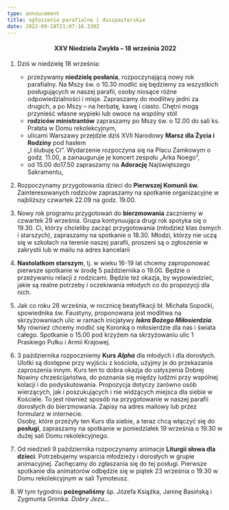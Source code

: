 ```yaml
---
type: annoucement
title: ogłoszenia parafialne i duszpasterskie
date: 2022-09-18T21:07:18.330Z
---
```

<!--StartFragment-->

<h4 style="text-align:center;">XXV Niedziela Zwykła – 18 września 2022</h4>

1. Dziś w niedzielę 18 września:

   * przeżywamy **niedzielę posłania**, rozpoczynającą nowy rok parafialny. Na Mszy św. o 10.30 modlić się będziemy za wszystkich posługujących w naszej parafii, osoby niosące różne odpowiedzialności i misje. Zapraszamy do modlitwy jedni za drugich, a po Mszy – na herbatę, kawę i ciasto. Chętni mogą przynieść własne wypieki lub owoce na wspólny stół
   * **rodziców ministrantów** zapraszamy po Mszy św. o 12.00 do sali ks. Prałata w Domu rekolekcyjnym,
   * ulicami Warszawy przejdzie dziś XVII Narodowy **Marsz dla Życia i Rodziny** pod hasłem\
     „I ślubuję Ci”. Wydarzenie rozpoczyna się na Placu Zamkowym o godz. 11.00, a zainauguruje je koncert zespołu „Arka Noego”,
   * od 15.00 do17.50 zapraszamy na **Adorację** Najświętszego Sakramentu,
2. Rozpoczynamy przygotowania dzieci do **Pierwszej Komunii św.** Zainteresowanych rodziców zapraszamy na spotkanie organizacyjne w najbliższy czwartek 22.09 na godz. 19.00.
3. Nowy rok programu przygotowań do **bierzmowania** zaczniemy w czwartek 29 września. Grupa kontynuująca drugi rok spotyka się o 19.30. Ci, którzy chcieliby zacząć przygotowania (młodzież klas ósmych i starszych), zapraszamy na spotkanie o 18.30. Młodzi, którzy nie uczą się w szkołach na terenie naszej parafii, proszeni są o zgłoszenie w zakrystii lub w mailu na adres kancelarii
4. **Nastolatkom starszym**, tj. w wieku 16-19 lat chcemy zaproponować pierwsze spotkanie w środę 5 października o 19.00. Będzie o przeżywaniu relacji z rodzicami. Będzie też okazja, by wypowiedzieć, jakie są realne potrzeby i oczekiwania młodych co do propozycji dla nich.
5. Jak co roku 28 września, w rocznicę beatyfikacji bł. Michała Sopoćki, spowiednika św. Faustyny, proponowana jest modlitwa na skrzyżowaniach ulic w ramach inicjatywy ***Iskra Bożego Miłosierdzia***. My również chcemy modlić się Koronką o miłosierdzie dla nas i świata całego. Spotkanie o 15.00 pod krzyżem na skrzyżowaniu ulic 1 Praskiego Pułku i Armii Krajowej.
6. 3 października rozpoczniemy **Kurs *Alpha*** dla młodych i dla dorosłych. Ulotki są dostępne przy wyjściu z kościoła, użyjmy je do przekazania zaproszenia innym. Kurs ten to dobra okazja do usłyszenia Dobrej Nowiny chrześcijaństwa, do poznania się między ludźmi przy wspólnej kolacji i do podyskutowania. Propozycja dotyczy zarówno osób wierzących, jak i poszukujących i nie widzących miejsca dla siebie w Kościele. To jest również sposób na przygotowanie w naszej parafii dorosłych do bierzmowania. Zapisy na adres mailowy lub przez formularz w internecie.\
   Osoby, które przeżyły ten Kurs dla siebie, a teraz chcą włączyć się do **posługi**, zapraszamy na spotkanie w poniedziałek 19 września o 19.30 w dużej sali Domu rekolekcyjnego.
7. Od niedzieli 9 października rozpoczynamy animacje **Liturgii słowa dla** **dzieci**. Potrzebujemy wsparcia młodzieży i dorosłych w grupie animacyjnej. Zachęcamy do zgłaszania się do tej posługi. Pierwsze spotkanie dla animatorów odbędzie się w piątek 23 września o 19.30 w Domu rekolekcyjnym w sali Tymoteusz.
8. W tym tygodniu **pożegnaliśmy** śp. Józefa Książka, Janinę Basińską i Zygmunta Gronka. *Dobry Jezu…*

<!--EndFragment-->